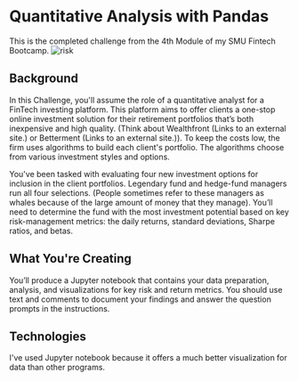 # Quantitative Analysis with Pandas
This is the completed challenge from the 4th Module of my SMU Fintech Bootcamp.
![risk](https://cdn.corporatefinanceinstitute.com/assets/risk-and-return.jpg)

## Background
In this Challenge, you'll assume the role of a quantitative analyst for a FinTech investing platform. This platform aims to offer clients a one-stop online investment solution for their retirement portfolios that’s both inexpensive and high quality. (Think about Wealthfront (Links to an external site.) or Betterment (Links to an external site.)). To keep the costs low, the firm uses algorithms to build each client's portfolio. The algorithms choose from various investment styles and options.

You've been tasked with evaluating four new investment options for inclusion in the client portfolios. Legendary fund and hedge-fund managers run all four selections. (People sometimes refer to these managers as whales because of the large amount of money that they manage). You’ll need to determine the fund with the most investment potential based on key risk-management metrics: the daily returns, standard deviations, Sharpe ratios, and betas.

## What You're Creating
You’ll produce a Jupyter notebook that contains your data preparation, analysis, and visualizations for key risk and return metrics. You should use text and comments to document your findings and answer the question prompts in the instructions.

## Technologies
I've used Jupyter notebook because it offers a much better visualization for data than other programs.
